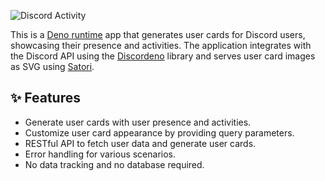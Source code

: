 ![Discord Activity](https://github.com/IgorKowalczyk/discord-activity/assets/49127376/6e6cbe6e-22f8-4190-aabf-e4e0f9c213be)

This is a [Deno runtime](https://deno.com) app that generates user cards for Discord users, showcasing their presence and activities. The application integrates with the Discord API using the [Discordeno](https://deno.land/x/discordeno) library and serves user card images as SVG using [Satori](https://github.com/vercel/satori).

## ✨ Features
- Generate user cards with user presence and activities.
- Customize user card appearance by providing query parameters.
- RESTful API to fetch user data and generate user cards.
- Error handling for various scenarios.
- No data tracking and no database required.